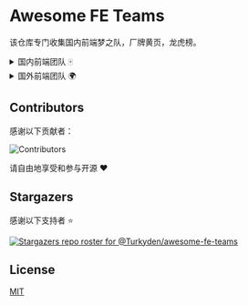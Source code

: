 # Awesome FE Teams

该仓库专门收集国内前端梦之队，厂牌黄页，龙虎榜。

<details>
<summary>国内前端团队 🀄</summary>

<br /> 

> Tips: 以下仅根据收录日期排名

[Baidu EFE team](https://github.com/ecomfe)

[Bytedance Inc.](https://github.com/bytedance)

[ElemeFE](https://github.com/ElemeFE)

[NSFI](https://github.com/NSFI)

[Proto Team](https://github.com/ProtoTeam)
  
[Alipay](https://github.com/alipay)

[Alibaba](https://github.com/alibaba)

[iQIYI](https://github.com/iqiyi)
  
</details>

<details>
<summary>国外前端团队 🌍</summary>

<br /> 

> Tips: 以下仅根据收录日期排名

[Poimandres](https://github.com/pmndrs)

</details>
  
## Contributors

感谢以下贡献者：

![Contributors](https://contrib.rocks/image?repo=Turkyden/awesome-fe-teams)

请自由地享受和参与开源 ❤️

## Stargazers

感谢以下支持者 ⭐

[![Stargazers repo roster for @Turkyden/awesome-fe-teams](https://reporoster.com/stars/Turkyden/awesome-fe-teams)](https://github.com/Turkyden/awesome-fe-teams/stargazers)

## License

[MIT](./LICENSE)
